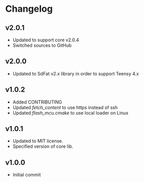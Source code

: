 # Changelog

## v2.0.1
- Updated to support core v2.0.4
- Switched sources to GitHub

## v2.0.0
- Updated to SdFat v2.x library in order to support Teensy 4.x

## v1.0.2
- Added CONTRIBUTING
- Updated *fetch_content* to use https instead of ssh
- Updated *flash_mcu.cmake* to use local loader on Linux

## v1.0.1
- Updated to MIT license.
- Specified version of core lib.

## v1.0.0
- Initial commit